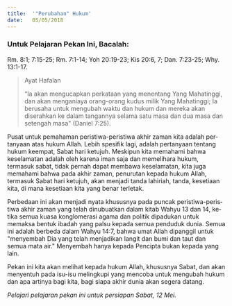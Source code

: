 ```yaml
---
title:  '"Perubahan" Hukum'
date:   05/05/2018
---
```


### Untuk Pelajaran Pekan Ini, Bacalah:
Rm. 8:1; 7:15-25; Rm. 7:1-14; Yoh 20:19-23; Kis 20:6, 7; Dan. 7:23-25; Why. 13:1-17.

> <p>Ayat Hafalan</p>
> “Ia akan mengucapkan perkataan yang menentang Yang Mahatinggi, dan akan menganiaya orang-orang kudus milik Yang Mahatinggi; Ia berusaha untuk mengubah waktu dan hukum dan mereka akan diserahkan ke dalam tangannya selama satu masa dan dua masa dan setengah masa" (Daniel 7:25).

Pusat untuk pemahaman peristiwa-peristiwa akhir zaman kita adalah per­tanyaan atas hukum Allah. Lebih spesifik lagi, adalah pertanyaan tentang hukum keempat, Sabat hari ketujuh. Meskipun kita memahami bahwa keselamatan adalah oleh karena iman saja dan memelihara hukum, termasuk sabat, tidak pernah dapat membawa keselamatan, kita juga memahami bahwa pada akhir zaman, penurutan kepada hukum Allah, termasuk Sabat hari ketu­juh, akan menjadi tanda lahiriah, tanda, kesetiaan kita, di mana kesetiaan kita yang benar terletak.

Perbedaan ini akan menjadi nyata khususnya pada puncak peristiwa-peris­tiwa akhir zaman yang telah dinubuatkan dalam kitab Wahyu 13 dan 14, ke­tika semua kuasa konglomerasi agama dan politik dipadukan untuk memaksa bentuk ibadah yang palsu kepada semua penduduk dunia. Semua ini adalah berbeda dalam Wahyu 14:7, bahwa umat Allah  dipanggil  untuk  "menyembah Dia yang telah menjadikan langit dan bumi dan taut dan semua mata air." Me­nyembah hanya kepada Pencipta bukan kepada yang lain.

Pekan ini kita akan melihat kepada hukum Allah, khususnya Sabat, dan akan menyentuh pada isu-isu melingkupi yang mencoba untuk mengubah hukum dan apa artinya bagi kita, bagi siapa akhir dunia akan segera datang.

*Pelajari pelajaran pekan ini untuk persiapan Sabat, 12 Mei.*
